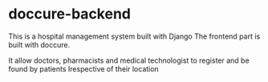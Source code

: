 # doccure-backend
This is a hospital management system built with Django
The frontend part is built with doccure.

It allow doctors, pharmacists and medical technologist to register and be found by patients 
Irespective of their location
